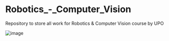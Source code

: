 # Robotics_-_Computer_Vision
Repository to store all work for Robotics &amp; Computer Vision course by UPO

![image](http://i0.kym-cdn.com/photos/images/original/000/374/781/a76.jpg)
